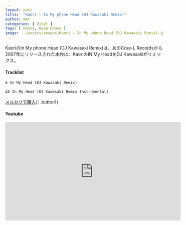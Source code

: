 ```yaml
---
layout: post
title:  "Kaori – In My phone Head (DJ Kawasaki Remix)"
author: mmr
categories: [ Vinyl ]
tags: [ House, Deep House ]
image: ../assets/images/Kaori – In My phone Head (DJ Kawasaki Remix).jpg
---
```


KaoriのIn My phone Head (DJ Kawasaki Remix)は、あのCrue-L Recordsから2007年にリリースされた本作は、KaoriのIN My HeadをDJ Kawasakiがリミックス。


#### Tracklist
```md
A In My Head (DJ Kawasaki Remix)

AA In My Head (DJ Kawasaki Remix Instrumental)
```

[メルカリで購入](https://jp.mercari.com/item/m77600179175?afid=6142608987){: .button1}

#### Youtube
<iframe width="560" height="315" src="https://www.youtube.com/embed/uJ9a9GNuQnc?si=m-r4XTjRocYKPZn-" title="YouTube video player" frameborder="0" allow="accelerometer; autoplay; clipboard-write; encrypted-media; gyroscope; picture-in-picture; web-share" referrerpolicy="strict-origin-when-cross-origin" allowfullscreen></iframe>